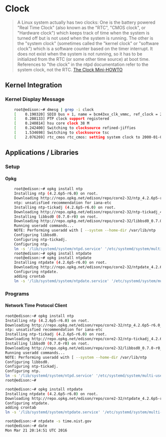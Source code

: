 # Clock

> A Linux system actually has two clocks: One is the battery powered "Real Time Clock" (also known as the "RTC", "CMOS clock", or "Hardware clock") which keeps track of time when the system is turned off but is not used when the system is running. The other is the "system clock" (sometimes called the "kernel clock" or "software clock") which is a software counter based on the timer interrupt. It does not exist when the system is not running, so it has to be initialized from the RTC (or some other time source) at boot time. References to "the clock" in the ntpd documentation refer to the system clock, not the RTC. [The Clock Mini-HOWTO](http://tldp.org/HOWTO/Clock.html)

## Kernel Integration

### Kernel Display Message

```sh
    root@edison:~# dmesg | grep -i clock
    [    0.190320] SDIO bus = 1, name = bcm43xx_clk_vmmc, ref_clock = 26000000, addr =0x401
    [    0.208133] PTP clock support registered
    [    0.240814] hsu core clock 38 M
    [    0.242400] Switching to clocksource refined-jiffies
    [    1.534698] Switching to clocksource tsc
    [    2.076269] rtc_cmos rtc_cmos: setting system clock to 2000-01-01 00:00:09 UTC (946684809)
```

## Applications / Libraries

### Setup

#### Opkg

```sh
    root@edison:~# opkg install ntp
    Installing ntp (4.2.6p5-r6.0) on root.
    Downloading http://repo.opkg.net/edison/repo/core2-32/ntp_4.2.6p5-r6.0_core2-32.ipk.
    ntp: unsatisfied recommendation for iana-etc
    Installing ntp-tickadj (4.2.6p5-r6.0) on root.
    Downloading http://repo.opkg.net/edison/repo/core2-32/ntp-tickadj_4.2.6p5-r6.0_core2-32.ipk.
    Installing libbsd0 (0.7.0-r0) on root.
    Downloading http://repo.opkg.net/edison/repo/core2-32/libbsd0_0.7.0-r0_core2-32.ipk.
    Running useradd commands...
    NOTE: Performing useradd with [ --system --home-dir /var/lib/ntp                        --no-create-home                 y
    Configuring libbsd0.
    Configuring ntp-tickadj.
    Configuring ntp.
    ln -s '/lib/systemd/system/ntpd.service' '/etc/systemd/system/multi-user.target.wants/ntpd.service'
    root@edison:~# opkg install ntpdate
    root@edison:~# opkg install ntpdate
    Installing ntpdate (4.2.6p5-r6.0) on root.
    Downloading http://repo.opkg.net/edison/repo/core2-32/ntpdate_4.2.6p5-r6.0_core2-32.ipk.
    Configuring ntpdate.
    adding crontab
    ln -s '/lib/systemd/system/ntpdate.service' '/etc/systemd/system/multi-user.target.wants/ntpdate.service'
```

### Programs

#### Network Time Protocol Client

```sh
root@edison:~# opkg install ntp
Installing ntp (4.2.6p5-r6.0) on root.
Downloading http://repo.opkg.net/edison/repo/core2-32/ntp_4.2.6p5-r6.0_core2-32.ipk.
ntp: unsatisfied recommendation for iana-etc
Installing ntp-tickadj (4.2.6p5-r6.0) on root.
Downloading http://repo.opkg.net/edison/repo/core2-32/ntp-tickadj_4.2.6p5-r6.0_core2-32.ipk.
Installing libbsd0 (0.7.0-r0) on root.
Downloading http://repo.opkg.net/edison/repo/core2-32/libbsd0_0.7.0-r0_core2-32.ipk.
Running useradd commands...
NOTE: Performing useradd with [ --system --home-dir /var/lib/ntp                        --no-create-hoy
Configuring libbsd0.
Configuring ntp-tickadj.
Configuring ntp.
ln -s '/lib/systemd/system/ntpd.service' '/etc/systemd/system/multi-user.target.wants/ntpd.service'
root@edison:~# 
```

```sh
root@edison:~# opkg install ntpdate
Installing ntpdate (4.2.6p5-r6.0) on root.
Downloading http://repo.opkg.net/edison/repo/core2-32/ntpdate_4.2.6p5-r6.0_core2-32.ipk.
Configuring ntpdate.
adding crontab
ln -s '/lib/systemd/system/ntpdate.service' '/etc/systemd/system/multi-user.target.wants/ntpdate.servi'
```

```sh
root@edison:~# ntpdate -s time.nist.gov
root@edison:~# date
Mon Mar 21 20:14:51 UTC 2016
```

